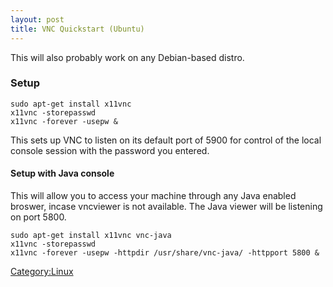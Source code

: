 ```yaml
---
layout: post 
title: VNC Quickstart (Ubuntu)
---
```


This will also probably work on any Debian-based distro.

### Setup

    sudo apt-get install x11vnc
    x11vnc -storepasswd
    x11vnc -forever -usepw &

This sets up VNC to listen on its default port of 5900 for control of
the local console session with the password you entered.

#### Setup with Java console

This will allow you to access your machine through any Java enabled
broswer, incase vncviewer is not available. The Java viewer will be
listening on port 5800.

    sudo apt-get install x11vnc vnc-java
    x11vnc -storepasswd
    x11vnc -forever -usepw -httpdir /usr/share/vnc-java/ -httpport 5800 &

[Category:Linux](Category:Linux "wikilink")
